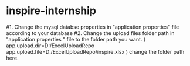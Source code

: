 # inspire-internship
#1. Change the mysql databse properties in "application properties" file according to your database
#2. Change the upload files folder path in "application properties " file to the folder path you want.
(   app.upload.dir=D:/ExcelUploadRepo
   app.upload.file=D:/ExcelUploadRepo/inspire.xlsx )  change the folder path here.
